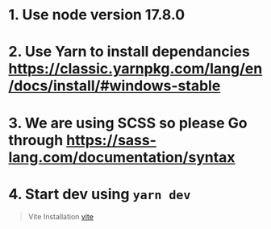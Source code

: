 # 1. Use node version 17.8.0

# 2. Use Yarn to install dependancies https://classic.yarnpkg.com/lang/en/docs/install/#windows-stable

# 3. We are using SCSS so please Go through https://sass-lang.com/documentation/syntax

# 4. Start dev using `yarn dev`

> Vite Installation [vite](https://www.digitalocean.com/community/tutorials/how-to-set-up-a-react-project-with-vite)
